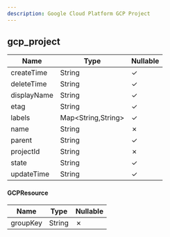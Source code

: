 ```yaml
---
description: Google Cloud Platform GCP Project
---
```

gcp_project
-----------

| **Name**    | **Type**           | **Nullable** |
| ----------- | ------------------ | ------------ |
| createTime  | String             | &check;      |
| deleteTime  | String             | &check;      |
| displayName | String             | &check;      |
| etag        | String             | &check;      |
| labels      | Map<String,String> | &check;      |
| name        | String             | &cross;      |
| parent      | String             | &check;      |
| projectId   | String             | &cross;      |
| state       | String             | &check;      |
| updateTime  | String             | &check;      |

#### GCPResource
| **Name** | **Type** | **Nullable** |
| -------- | -------- | ------------ |
| groupKey | String   | &cross;      |
